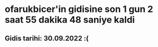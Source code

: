 # ofarukbicer'in gidisine son 1 gun 2 saat 55 dakika 48 saniye kaldi

## Gidis tarihi: 30.09.2022 :(